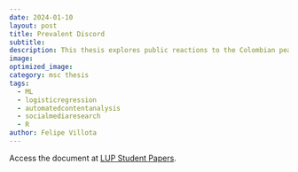 ```yaml
---
date: 2024-01-10
layout: post
title: Prevalent Discord
subtitle: 
description: This thesis explores public reactions to the Colombian peace process via social media data, analyzing sentiment and opinion across 1.3 million user comments on 15,509 news media Facebook posts from 2020 to 2022, amidst events like the COVID-19 pandemic and unprecedented sociopolitical shifts.
image: 
optimized_image: 
category: msc thesis
tags:
  - ML
  - logisticregression
  - automatedcontentanalysis
  - socialmediaresearch
  - R
author: Felipe Villota 
---
```


Access the document at <a href="https://lup.lub.lu.se/student-papers/search/publication/9149293" target="_blank" class="creator">LUP Student Papers</a>.

